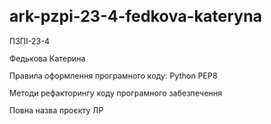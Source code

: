 # ark-pzpi-23-4-fedkova-kateryna

ПЗПІ-23-4

Федькова Катерина

Правила оформлення програмного коду: Python PEP8

Методи рефакторингу коду програмного забезпечення

Повна назва проєкту ЛР
